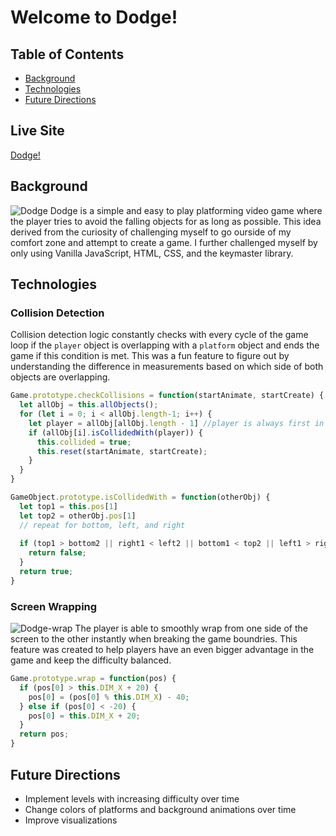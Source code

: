 # Welcome to Dodge!
## Table of Contents
* [Background](#background)
* [Technologies](#technologies)
* [Future Directions](#future-directions)
## Live Site
[Dodge!](https://shaphen.github.io/Dodge/)

## Background
![Dodge](https://github.com/Shaphen/Dodge/blob/master/dist/gifs/dodge.gif)
Dodge is a simple and easy to play platforming video game where the player tries to avoid the falling objects for as long as possible. This idea derived from the curiosity of challenging myself to go ourside of my comfort zone and attempt to create a game. I further challenged myself by only using Vanilla JavaScript, HTML, CSS, and the keymaster library.

## Technologies
### Collision Detection
Collision detection logic constantly checks with every cycle of the game loop if the `player` object is overlapping with a `platform` object and ends the game if this condition is met. This was a fun feature to figure out by understanding the difference in measurements based on which side of both objects are overlapping.

```javascript
Game.prototype.checkCollisions = function(startAnimate, startCreate) {
  let allObj = this.allObjects();
  for (let i = 0; i < allObj.length-1; i++) {
    let player = allObj[allObj.length - 1] //player is always first in allObjects array
    if (allObj[i].isCollidedWith(player)) {
      this.collided = true;
      this.reset(startAnimate, startCreate);
    }
  }
}

GameObject.prototype.isCollidedWith = function(otherObj) {
  let top1 = this.pos[1]
  let top2 = otherObj.pos[1]
  // repeat for bottom, left, and right
  
  if (top1 > bottom2 || right1 < left2 || bottom1 < top2 || left1 > right2) {
    return false;
  }
  return true;
}
```

### Screen Wrapping
![Dodge-wrap](https://github.com/Shaphen/Dodge/blob/master/dist/gifs/dodge_wrap.gif)
The player is able to smoothly wrap from one side of the screen to the other instantly when breaking the game boundries. This feature was created to help players have an even bigger advantage in the game and keep the difficulty balanced.

```javascript
Game.prototype.wrap = function(pos) {
  if (pos[0] > this.DIM_X + 20) {
    pos[0] = (pos[0] % this.DIM_X) - 40;
  } else if (pos[0] < -20) {
    pos[0] = this.DIM_X + 20;
  }
  return pos;
}
```

## Future Directions
* Implement levels with increasing difficulty over time
* Change colors of platforms and background animations over time
* Improve visualizations
